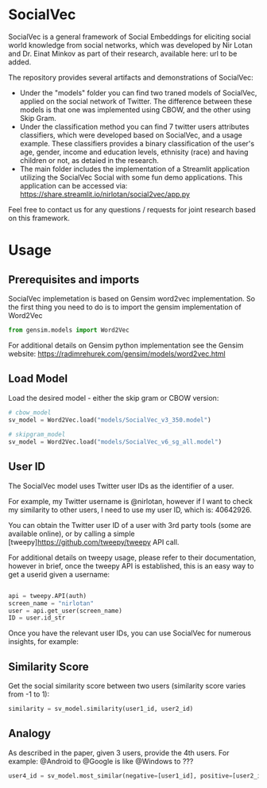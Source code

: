 # SocialVec

SocialVec is a general framework of Social Embeddings for eliciting social world knowledge from social networks, which was developed by Nir Lotan and Dr. Einat Minkov as part of their research, available here: url to be added.

The repository provides several artifacts and demonstrations of SocialVec:

* Under the "models" folder you can find two traned models of SocialVec, applied on the social network of Twitter. The difference between these models is that one was implemented using CBOW, and the other using Skip Gram.
* Under the classification method you can find 7 twitter users attributes classifiers, which were developed based on SocialVec, and a usage example. These classifiers provides a binary classification of the user's age, gender, income and education levels, ethnisity (race) and having children or not, as detaied in the research.
* The main folder includes the implementation of a Streamlit application utilizing the SocialVec Social with some fun demo applications. This application can be accessed via: https://share.streamlit.io/nirlotan/social2vec/app.py

Feel free to contact us for any questions / requests for joint research based on this framework.

# Usage

## Prerequisites and imports
SocialVec implemetation is based on Gensim word2vec implementation. So the first thing you need to do is to import the gensim implementation of Word2Vec
```python
from gensim.models import Word2Vec
```
For additional details on Gensim python implementation see the Gensim website: https://radimrehurek.com/gensim/models/word2vec.html

## Load Model
Load the desired model - either the skip gram or CBOW version:
```python
# cbow_model 
sv_model = Word2Vec.load("models/SocialVec_v3_350.model")
        
# skipgram_model 
sv_model = Word2Vec.load("models/SocialVec_v6_sg_all.model")
```

## User ID
The SocialVec model uses Twitter user IDs as the identifier of a user. 

For example, my Twitter username is @nirlotan, however if I want to check my similarity to other users, I need to use my user ID, which is: 40642926.

You can obtain the Twitter user ID of a user with 3rd party tools (some are available online), or by calling a simple [tweepy]https://github.com/tweepy/tweepy API call.

For additional details on tweepy usage, please refer to their documentation, however in brief, once the tweepy API is established, this is an easy way to get a userid given a username:

```python

api = tweepy.API(auth)
screen_name = "nirlotan"
user = api.get_user(screen_name)
ID = user.id_str
```

Once you have the relevant user IDs, you can use SocialVec for numerous insights, for example:

## Similarity Score
Get the social similarity score between two users (similarity score varies from -1 to 1):
```python
similarity = sv_model.similarity(user1_id, user2_id)
```

## Analogy
As described in the paper, given 3 users, provide the 4th users. For example: @Android to @Google is like @Windows to ???
```python
user4_id = sv_model.most_similar(negative=[user1_id], positive=[user2_id, user3_id], topn=1)
```
